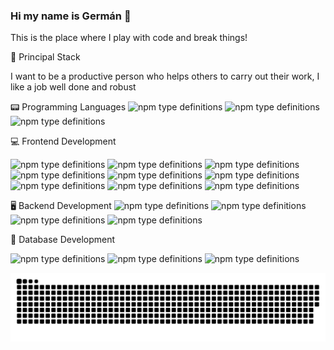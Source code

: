 ### Hi my name is Germán 👋

This is the place where I play with code and break things!

🚀 Principal Stack

I want to be a productive person who helps others to carry out their work, I like a job well done and robust


📟 Programming Languages
<img alt="npm type definitions" src="https://img.shields.io/static/v1?label=Angular&message=Angular&color=purple">
<img alt="npm type definitions" src="https://img.shields.io/npm/types/typescript">
<img alt="npm type definitions" src="https://img.shields.io/static/v1?label=Python&message=Python&color=purple">

💻 Frontend Development

<img alt="npm type definitions" src="https://img.shields.io/static/v1?label=HTML5&message=HTML5&color=green">
<img alt="npm type definitions" src="https://img.shields.io/static/v1?label=CSS3&message=CSS3&color=red">
<img alt="npm type definitions" src="https://img.shields.io/static/v1?label=SASS&message=SASS&color=blue">
<img alt="npm type definitions" src="https://img.shields.io/static/v1?label=RxJS&message=RxJS&color=gray">
<img alt="npm type definitions" src="https://img.shields.io/static/v1?label=NodeJS&message=NodeJS&color=black">
<img alt="npm type definitions" src="https://img.shields.io/static/v1?label=JQUERY&message=JQUERY&color=blue">
<img alt="npm type definitions" src="https://img.shields.io/npm/types/typescript">
<img alt="npm type definitions" src="https://img.shields.io/static/v1?label=Angular&message=Angular&color=purple">
<img alt="npm type definitions" src="https://img.shields.io/static/v1?label=Ionic&message=Ionic&color=yellow">


🖥️ Backend Development
<img alt="npm type definitions" src="https://img.shields.io/static/v1?label=Django&message=Django&color=white">
<img alt="npm type definitions" src="https://img.shields.io/static/v1?label=DjangoREST&message=DjangoREST&color=blue">
<img alt="npm type definitions" src="https://img.shields.io/static/v1?label=Python&message=Python&color=yellow">
<img alt="npm type definitions" src="https://img.shields.io/static/v1?label=Express.js&message=Express.js&color=red">

🔋 Database Development

<img alt="npm type definitions" src="https://img.shields.io/static/v1?label=Postgres&message=Postgres&color=blue">
<img alt="npm type definitions" src="https://img.shields.io/static/v1?label=MariaDB&message=MariaDB&color=white">
<img alt="npm type definitions" src="https://img.shields.io/static/v1?label=SQLite&message=SQLite&color=red">

![snake gif](https://github.com/German14/German14/blob/output/github-contribution-grid-snake-dark.svg)
